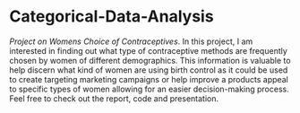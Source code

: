 # Categorical-Data-Analysis

*Project on Womens Choice of Contraceptives*. 
In this project, I am interested in finding out what type of contraceptive methods are frequently chosen by women of different demographics. This information is valuable to help discern what kind of women are using birth control as it could be used to create targeting marketing campaigns or help improve a products appeal to specific types of women allowing for an easier decision-making process. Feel free to check out the report, code and presentation.
